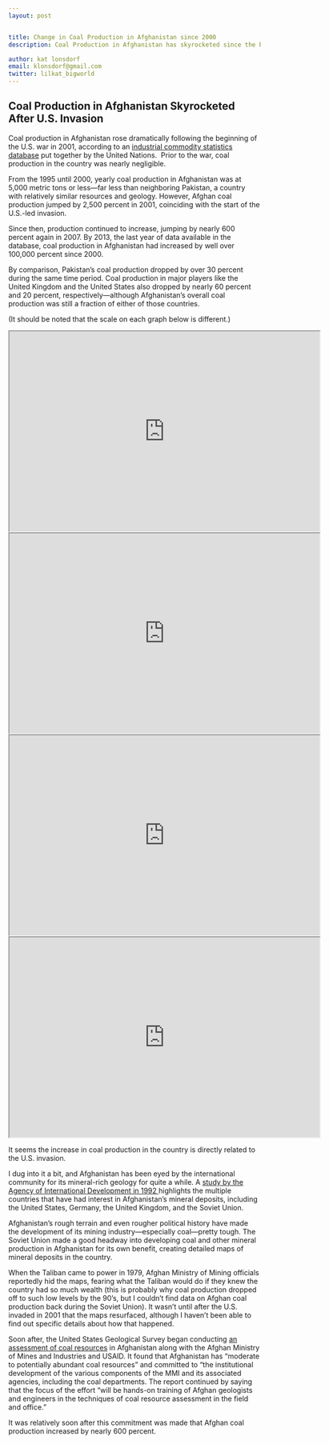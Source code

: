 ```yaml
---
layout: post


title: Change in Coal Production in Afghanistan since 2000
description: Coal Production in Afghanistan has skyrocketed since the beginning of the U.S. invasion in 2000.

author: kat lonsdorf
email: klonsdorf@gmail.com
twitter: lilkat_bigworld
---
```


## Coal Production in Afghanistan Skyrocketed After U.S. Invasion

Coal production in Afghanistan rose dramatically following the beginning of the U.S. war in 2001, according to an <a href="http://data.un.org/Data.aspx?d=ICS&f=cmID%3a11010-0">industrial commodity statistics database</a> put together by the United Nations.  Prior to the war, coal production in the country was nearly negligible.
 
From the 1995 until 2000, yearly coal production in Afghanistan was at 5,000 metric tons or less—far less than neighboring Pakistan, a country with relatively similar resources and geology.  However, Afghan coal production jumped by 2,500 percent in 2001, coinciding with the start of the U.S.-led invasion.  

Since then, production continued to increase, jumping by nearly 600 percent again in 2007.  By 2013, the last year of data available in the database, coal production in Afghanistan had increased by well over 100,000 percent since 2000. 

By comparison, Pakistan’s coal production dropped by over 30 percent during the same time period.  Coal production in major players like the United Kingdom and the United States also dropped by nearly 60 percent and 20 percent, respectively—although Afghanistan’s overall coal production was still a fraction of either of those countries.  

(It should be noted that the scale on each graph below is different.)

<iframe width="620" height="400" src="https://docs.google.com/spreadsheets/d/18ugbv9dVpJvHNF_aAAmcsrqmDZnVhL2jAPWuWmQs8xI/pubchart?oid=623361769&amp;format=image"></iframe>

<iframe width="620" height="400" src="https://docs.google.com/spreadsheets/d/18ugbv9dVpJvHNF_aAAmcsrqmDZnVhL2jAPWuWmQs8xI/pubchart?oid=1746423817&amp;format=image"></iframe>

<iframe width="620" height="400" src="https://docs.google.com/spreadsheets/d/18ugbv9dVpJvHNF_aAAmcsrqmDZnVhL2jAPWuWmQs8xI/pubchart?oid=6770830&amp;format=image"></iframe>

<iframe width="620" height="400" src="https://docs.google.com/spreadsheets/d/18ugbv9dVpJvHNF_aAAmcsrqmDZnVhL2jAPWuWmQs8xI/pubchart?oid=492114279&amp;format=image"></iframe>

It seems the increase in coal production in the country is directly related to the U.S. invasion. 

I dug into it a bit, and Afghanistan has been eyed by the international community for its mineral-rich geology for quite a while.  A <a href="http://pdf.usaid.gov/pdf_docs/Pnabl961.pdf"> study by the Agency of International Development in 1992 </a> highlights the multiple countries that have had interest in Afghanistan’s mineral deposits, including the United States, Germany, the United Kingdom, and the Soviet Union.

Afghanistan’s rough terrain and even rougher political history have made the development of its mining industry—especially coal—pretty tough.  The Soviet Union made a good headway into developing coal and other mineral production in Afghanistan for its own benefit, creating detailed maps of mineral deposits in the country.

When the Taliban came to power in 1979, Afghan Ministry of Mining officials reportedly hid the maps, fearing what the Taliban would do if they knew the country had so much wealth (this is probably why coal production dropped off to such low levels by the 90’s, but I couldn’t find data on Afghan coal production back during the Soviet Union).  It wasn’t until after the U.S. invaded in 2001 that the maps resurfaced, although I haven’t been able to find out specific details about how that happened.  

Soon after, the United States Geological Survey began conducting <a href="https://pubs.usgs.gov/fs/2005/3073/2005-3073.pdf"> an assessment of coal resources</a> in Afghanistan along with the Afghan Ministry of Mines and Industries and USAID.  It found that Afghanistan has “moderate to potentially abundant coal resources” and committed to “the institutional development of the various components of the MMI and its associated agencies, including the coal departments. The report continued by saying that the focus of the effort “will be hands-on training of Afghan geologists and engineers in the techniques of coal resource assessment in the field and office.” 

It was relatively soon after this commitment was made that Afghan coal production increased by nearly 600 percent.




